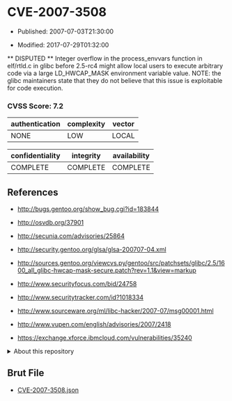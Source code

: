 # CVE-2007-3508

- Published: 2007-07-03T21:30:00

- Modified: 2017-07-29T01:32:00

** DISPUTED **  Integer overflow in the process_envvars function in elf/rtld.c in glibc before 2.5-rc4 might allow local users to execute arbitrary code via a large LD_HWCAP_MASK environment variable value.  NOTE: the glibc maintainers state that they do not believe that this issue is exploitable for code execution.

### CVSS Score: **7.2**

| authentication | complexity | vector |
| --- | --- | --- |
| NONE | LOW | LOCAL |

| confidentiality | integrity | availability |
| --- | --- | --- |
| COMPLETE | COMPLETE | COMPLETE |

## References

* http://bugs.gentoo.org/show_bug.cgi?id=183844

* http://osvdb.org/37901

* http://secunia.com/advisories/25864

* http://security.gentoo.org/glsa/glsa-200707-04.xml

* http://sources.gentoo.org/viewcvs.py/gentoo/src/patchsets/glibc/2.5/1600_all_glibc-hwcap-mask-secure.patch?rev=1.1&view=markup

* http://www.securityfocus.com/bid/24758

* http://www.securitytracker.com/id?1018334

* http://www.sourceware.org/ml/libc-hacker/2007-07/msg00001.html

* http://www.vupen.com/english/advisories/2007/2418

* https://exchange.xforce.ibmcloud.com/vulnerabilities/35240

<details>
<summary>About this repository</summary> 

  This repository is part of the project [Live Hack CVE](https://github.com/Live-Hack-CVE). Main website can be found [www.live-hack.org](https://www.live-hack.org) 
  
  Made by [Sn0wAlice](https://github.com/Sn0wAlice) for the people that care about security and need to have a feed of the latest CVEs. Hope you enjoy it, don't forget to star the repo and follow me on [Twitter](https://twitter.com/Sn0wAlice) and [Github](https://github.com/Sn0wAlice). And that is my [personnal website](https://www.alice-snow.me/)

  - [Home Page](https://github.com/Live-Hack-CVE)
  - [Framework](https://github.com/Live-Hack-CVE/cve-framework)
  - [CVE database](https://github.com/Live-Hack-CVE/full_database)
  - [Changelog](https://github.com/Live-Hack-CVE/Changelog)
</details>

## Brut File

* [CVE-2007-3508.json](https://raw.githubusercontent.com/Live-Hack-CVE/full_database/main/cves/2007/CVE-2007-3508.json)

